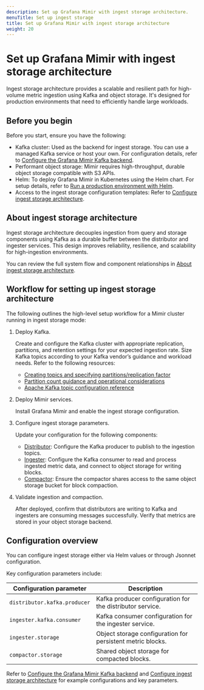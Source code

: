```yaml
---
description: Set up Grafana Mimir with ingest storage architecture.
menuTitle: Set up ingest storage
title: Set up Grafana Mimir with ingest storage architecture
weight: 20
---
```


# Set up Grafana Mimir with ingest storage architecture

Ingest storage architecture provides a scalable and resilient path for high-volume metric ingestion using Kafka and object storage. It's designed for production environments that need to efficiently handle large workloads.

## Before you begin

Before you start, ensure you have the following:

 - Kafka cluster: Used as the backend for ingest storage. You can use a managed Kafka service or host your own. For configuration details, refer to [Configure the Grafana Mimir Kafka backend](https://grafana.com/docs/mimir/<MIMIR_VERSION>/configure/configure-kafka-backend/).
- Performant object storage: Mimir requires high-throughput, durable object storage compatible with S3 APIs.
 - Helm: To deploy Grafana Mimir in Kubernetes using the Helm chart. For setup details, refer to [Run a production environment with Helm](https://grafana.com/docs/helm-charts/mimir-distributed/latest/run-production-environment-with-helm/).
 - Access to the ingest storage configuration templates: Refer to [Configure ingest storage architecture](https://grafana.com/docs/mimir/<MIMIR_VERSION>/set-up/jsonnet/configure-ingest-storage/).

## About ingest storage architecture

Ingest storage architecture decouples ingestion from query and storage components using Kafka as a durable buffer between the distributor and ingester services. This design improves reliability, resilience, and scalability for high-ingestion environments.

 You can review the full system flow and component relationships in [About ingest storage architecture](https://grafana.com/docs/mimir/<MIMIR_VERSION>/get-started/about-grafana-mimir-architecture/about-ingest-storage-architecture/).

## Workflow for setting up ingest storage architecture

The following outlines the high-level setup workflow for a Mimir cluster running in ingest storage mode:

1. Deploy Kafka.  

   Create and configure the Kafka cluster with appropriate replication, partitions, and retention settings for your expected ingestion rate. Size Kafka topics according to your Kafka vendor’s guidance and workload needs. Refer to the following resources:
   - [Creating topics and specifying partitions/replication factor](https://kafka.apache.org/documentation/)
   - [Partition count guidance and operational considerations](https://docs.confluent.io/kafka/operations-tools/partition-determination.html)
   - [Apache Kafka topic configuration reference](https://kafka.apache.org/38/generated/topic_config.html)

1. Deploy Mimir services.  

   Install Grafana Mimir and enable the ingest storage configuration.

1. Configure ingest storage parameters.

   Update your configuration for the following components:
   - [Distributor](https://grafana.com/docs/mimir/<MIMIR_VERSION>/references/architecture/components/distributor/): Configure the Kafka producer to publish to the ingestion topics.
   - [Ingester](https://grafana.com/docs/mimir/<MIMIR_VERSION>/references/architecture/components/ingester/): Configure the Kafka consumer to read and process ingested metric data, and connect to object storage for writing blocks.
   - [Compactor](https://grafana.com/docs/mimir/<MIMIR_VERSION>/references/architecture/components/compactor/): Ensure the compactor shares access to the same object storage bucket for block compaction.

1. Validate ingestion and compaction.
 
   After deployed, confirm that distributors are writing to Kafka and ingesters are consuming messages successfully. Verify that metrics are stored in your object storage backend.

## Configuration overview

You can configure ingest storage either via Helm values or through Jsonnet configuration.

Key configuration parameters include:

| Configuration parameter     | Description                                                   |
| --------------------------- | ------------------------------------------------------------- |
| `distributor.kafka.producer` | Kafka producer configuration for the distributor service.     |
| `ingester.kafka.consumer`     | Kafka consumer configuration for the ingester service.        |
| `ingester.storage`            | Object storage configuration for persistent metric blocks.    |
| `compactor.storage`           | Shared object storage for compacted blocks.                   |

 Refer to [Configure the Grafana Mimir Kafka backend](https://grafana.com/docs/mimir/<MIMIR_VERSION>/configure/configure-kafka-backend/) and [Configure ingest storage architecture](https://grafana.com/docs/mimir/<MIMIR_VERSION>/set-up/jsonnet/configure-ingest-storage/) for example configurations and key parameters.  




